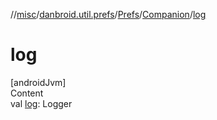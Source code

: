 //[misc](../../../../index.md)/[danbroid.util.prefs](../../index.md)/[Prefs](../index.md)/[Companion](index.md)/[log](log.md)



# log  
[androidJvm]  
Content  
val [log](log.md): Logger  



